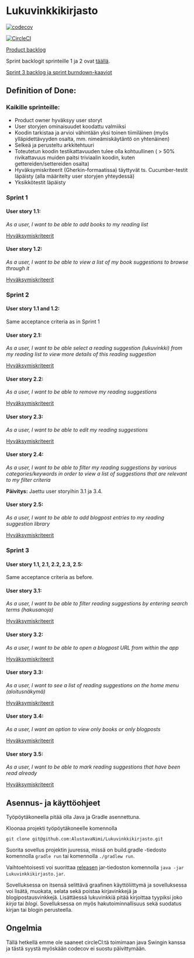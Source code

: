 # Lukuvinkkikirjasto

[![codecov](https://codecov.io/gh/AlustavaNimi/Lukuvinkkikirjasto/branch/master/graph/badge.svg)](https://codecov.io/gh/AlustavaNimi/Lukuvinkkikirjasto)

[![CircleCI](https://circleci.com/gh/AlustavaNimi/Lukuvinkkikirjasto.svg?style=svg)](https://circleci.com/gh/AlustavaNimi/Lukuvinkkikirjasto)

[Product backlog](https://docs.google.com/spreadsheets/d/1rBtfdbz3aD68T5sgYHyLOhiQsKZAhYVsElXckrt0-YY/edit?usp=sharing)

Sprint backlogit sprinteille 1 ja 2 ovat [täällä](https://github.com/AlustavaNimi/Lukuvinkkikirjasto/projects/1).

[Sprint 3 backlog ja sprint burndown-kaaviot](https://docs.google.com/spreadsheets/d/1UURz--MI8hLlcHOOnGXXCvV4FUqv2Zm1d9TuHlCNGqk)


## Definition of Done:

### Kaikille sprinteille:
- Product owner hyväksyy user storyt
- User storyjen ominaisuudet koodattu valmiiksi
- Koodin tarkistaa ja arvioi vähintään yksi toinen tiimiläinen (myös ylläpidettävyyden osalta, mm. nimeämiskäytäntö on yhtenäinen)
- Selkeä ja perusteltu arkkitehtuuri
- Toteutetun koodin testikattavuuden tulee olla kohtuullinen ( > 50% rivikattavuus muiden paitsi triviaalin koodin, kuten gettereiden/settereiden osalta)
- Hyväksymiskriteerit (Gherkin-formaatissa) täyttyvät ts. Cucumber-testit läpäisty (alla määritelty user storyjen yhteydessä)
- Yksikkötestit läpäisty

### Sprint 1

#### User story 1.1:
_As a user, I want to be able to add books to my reading list_

[Hyväksymiskriteerit](https://github.com/AlustavaNimi/Lukuvinkkikirjasto/blob/master/src/test/resources/main/new_book_suggestion.feature)

#### User story 1.2:
_As a user, I want to be able to view a list of my book suggestions to browse through it_

[Hyväksymiskriteerit](https://github.com/AlustavaNimi/Lukuvinkkikirjasto/blob/master/src/test/resources/main/browse_reading_suggestions.feature)

### Sprint 2

#### User story 1.1 and 1.2:
Same acceptance criteria as in Sprint 1

#### User story 2.1:
_As a user, I want to be able select a reading suggestion (lukuvinkki) from my reading list to view more details of this reading suggestion_

[Hyväksymiskriteerit](https://github.com/AlustavaNimi/Lukuvinkkikirjasto/blob/master/src/test/resources/main/view_reading_suggestion_in_detail.feature)

#### User story 2.2:
_As a user, I want to be able to remove my reading suggestions_

[Hyväksymiskriteerit](https://github.com/AlustavaNimi/Lukuvinkkikirjasto/blob/master/src/test/resources/main/delete_reading_suggestions.feature)

#### User story 2.3:
_As a user, I want to be able to edit my reading suggestions_

[Hyväksymiskriteerit](https://github.com/AlustavaNimi/Lukuvinkkikirjasto/blob/master/src/test/resources/main/edit_reading_suggestions.feature)

#### User story 2.4:
_As a user, I want to be able to filter my reading suggestions by various categories/keywords in order to view a list of suggestions that are relevant to my filter criteria_

__Päivitys:__ Jaettu user storyihin 3.1 ja 3.4.

#### User story 2.5:
_As a user, I want to be able to add blogpost entries to my reading suggestion library_

[Hyväksymiskriteerit](https://github.com/AlustavaNimi/Lukuvinkkikirjasto/blob/master/src/test/resources/main/new_blogpost_suggestion.feature)

### Sprint 3

#### User story 1.1, 2.1, 2.2, 2.3, 2.5:

Same acceptance criteria as before.

#### User story 3.1:
_As a user, I want to be able to filter reading suggestions by entering search terms (hakusanoja)_

[Hyväksymiskriteerit](https://github.com/AlustavaNimi/Lukuvinkkikirjasto/blob/master/src/test/resources/main/search_reading_suggestions.feature)

#### User story 3.2:
_As a user, I want to be able to open a blogpost URL from within the app_

[Hyväksymiskriteerit](https://github.com/AlustavaNimi/Lukuvinkkikirjasto/blob/master/src/test/resources/main/open_blogpost_url.feature)

#### User story 3.3:
_As a user, I want to see a list of reading suggestions on the home menu (aloitusnäkymä)_

[Hyväksymiskriteerit](https://github.com/AlustavaNimi/Lukuvinkkikirjasto/blob/master/src/test/resources/main/view_reading_suggestions_on_home_menu.feature)

#### User story 3.4:
_As a user, I want an option to view only books or only blogposts_

[Hyväksymiskriteerit](https://github.com/AlustavaNimi/Lukuvinkkikirjasto/blob/master/src/test/resources/main/filter_reading_suggestions_by_type.feature)

#### User story 3.5:
_As a user, I want to be able to mark reading suggestions that have been read already_

[Hyväksymiskriteerit](https://github.com/AlustavaNimi/Lukuvinkkikirjasto/blob/master/src/test/resources/main/mark_reading_suggestion_as_read.feature)

## Asennus- ja käyttöohjeet
Työpöytäkoneella pitää olla Java ja Gradle asennettuna.

Kloonaa projekti työpöytäkoneelle komennolla

    git clone git@github.com:AlustavaNimi/Lukuvinkkikirjasto.git

Suorita sovellus projektin juuressa, missä on build.gradle -tiedosto komennolla `gradle run` tai komennolla `./gradlew run`.

Vaihtoehtoisesti voi suorittaa [releasen](https://github.com/AlustavaNimi/Lukuvinkkikirjasto/releases) jar-tiedoston komennolla `java -jar Lukuvinkkikirjasto.jar`.

Sovelluksessa on itsensä selittävä graafinen käyttöliittymä ja sovelluksessa voi lisätä, muokata, selata sekä poistaa kirjavinkkejä ja blogipostausvinkkejä. Lisättäessä lukuvinkkiä pitää kirjoittaa tyypiksi joko _kirja_ tai _blogi_. Sovelluksessa on myös hakutoiminnallisuus sekä suodatus kirjan tai blogin perusteella.

## Ongelmia
Tällä hetkellä emme ole saaneet circleCI:tä toimimaan java Swingin kanssa ja tästä syystä myöskään codecov ei suostu päivittymään.
